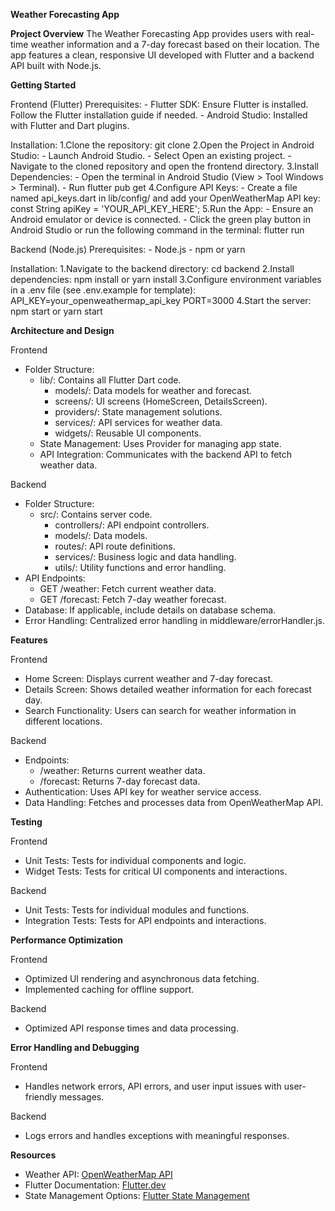 **Weather Forecasting App**

**Project Overview**
The Weather Forecasting App provides users with real-time weather information and a 7-day forecast based on their location. The app features a clean, responsive UI developed with Flutter and a backend API built with Node.js.

**Getting Started**

Frontend (Flutter)
Prerequisites:
    - Flutter SDK: Ensure Flutter is installed. Follow the Flutter installation guide if needed.
    - Android Studio: Installed with Flutter and Dart plugins.

Installation:
1.Clone the repository:
     git clone <repository-url>
2.Open the Project in Android Studio:
     - Launch Android Studio.
     - Select Open an existing project.
     - Navigate to the cloned repository and open the frontend directory.
3.Install Dependencies:
     - Open the terminal in Android Studio (View > Tool Windows > Terminal).
     - Run
          flutter pub get
4.Configure API Keys:
    - Create a file named api_keys.dart in lib/config/ and add your OpenWeatherMap API key:
        const String apiKey = 'YOUR_API_KEY_HERE';
5.Run the App:
    - Ensure an Android emulator or device is connected.
    - Click the green play button in Android Studio or run the following command in the terminal:
        flutter run

Backend (Node.js)
Prerequisites:
    - Node.js
    - npm or yarn
    
Installation:
1.Navigate to the backend directory:
    cd backend
2.Install dependencies:
    npm install
        or
    yarn install
3.Configure environment variables in a .env file (see .env.example for template):
    API_KEY=your_openweathermap_api_key
    PORT=3000
4.Start the server:
    npm start
        or
    yarn start

**Architecture and Design**

Frontend
  - Folder Structure:
    - lib/: Contains all Flutter Dart code.
      - models/: Data models for weather and forecast.
      - screens/: UI screens (HomeScreen, DetailsScreen).
      - providers/: State management solutions.
      - services/: API services for weather data.
      - widgets/: Reusable UI components.
    - State Management: Uses Provider for managing app state.
    - API Integration: Communicates with the backend API to fetch weather data.
  
Backend
  - Folder Structure:
    - src/: Contains server code.
      - controllers/: API endpoint controllers.
      - models/: Data models.
      - routes/: API route definitions.
      - services/: Business logic and data handling.
      - utils/: Utility functions and error handling.
  - API Endpoints:
    - GET /weather: Fetch current weather data.
    - GET /forecast: Fetch 7-day weather forecast.
  - Database: If applicable, include details on database schema.
  - Error Handling: Centralized error handling in middleware/errorHandler.js.

**Features**

Frontend
  - Home Screen: Displays current weather and 7-day forecast.
  - Details Screen: Shows detailed weather information for each forecast day.
  - Search Functionality: Users can search for weather information in different locations.
    
Backend
  - Endpoints:
      - /weather: Returns current weather data.
      - /forecast: Returns 7-day forecast data.
  - Authentication: Uses API key for weather service access.
  - Data Handling: Fetches and processes data from OpenWeatherMap API.

**Testing**

Frontend
  - Unit Tests: Tests for individual components and logic.
  - Widget Tests: Tests for critical UI components and interactions.

Backend
  - Unit Tests: Tests for individual modules and functions.
  - Integration Tests: Tests for API endpoints and interactions.

**Performance Optimization**

Frontend
  - Optimized UI rendering and asynchronous data fetching.
  - Implemented caching for offline support.
    
Backend
  - Optimized API response times and data processing.

**Error Handling and Debugging**

Frontend
  - Handles network errors, API errors, and user input issues with user-friendly messages.
    
Backend
  - Logs errors and handles exceptions with meaningful responses.

**Resources**
  - Weather API: [OpenWeatherMap API](https://openweathermap.org/api)
  - Flutter Documentation: [Flutter.dev](https://flutter.dev/docs)
  - State Management Options: [Flutter State Management](https://flutter.dev/docs/development/data-and-backend/state-mgmt/options)







